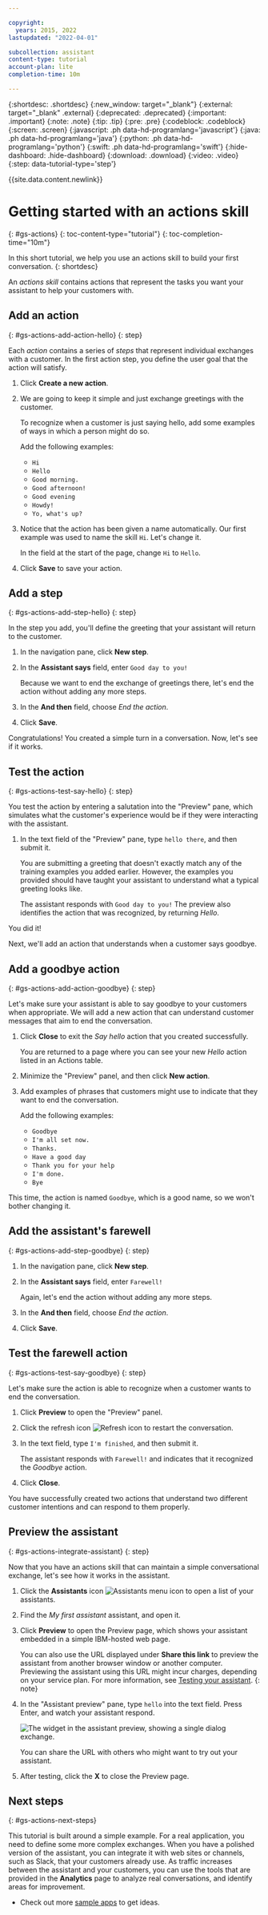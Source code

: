 ```yaml
---

copyright:
  years: 2015, 2022
lastupdated: "2022-04-01"

subcollection: assistant
content-type: tutorial
account-plan: lite
completion-time: 10m

---
```


{:shortdesc: .shortdesc}
{:new_window: target="_blank"}
{:external: target="_blank" .external}
{:deprecated: .deprecated}
{:important: .important}
{:note: .note}
{:tip: .tip}
{:pre: .pre}
{:codeblock: .codeblock}
{:screen: .screen}
{:javascript: .ph data-hd-programlang='javascript'}
{:java: .ph data-hd-programlang='java'}
{:python: .ph data-hd-programlang='python'}
{:swift: .ph data-hd-programlang='swift'}
{:hide-dashboard: .hide-dashboard}
{:download: .download}
{:video: .video}
{:step: data-tutorial-type='step'}

{{site.data.content.newlink}}
 
# Getting started with an actions skill
{: #gs-actions}
{: toc-content-type="tutorial"}
{: toc-completion-time="10m"}

In this short tutorial, we help you use an actions skill to build your first conversation.
{: shortdesc}

An *actions skill* contains actions that represent the tasks you want your assistant to help your customers with.

## Add an action
{: #gs-actions-add-action-hello}
{: step}

Each *action* contains a series of *steps* that represent individual exchanges with a customer. In the first action step, you define the user goal that the action will satisfy.

1.  Click **Create a new action**.

1.  We are going to keep it simple and just exchange greetings with the customer. 

    To recognize when a customer is just saying hello, add some examples of ways in which a person might do so.

    Add the following examples:

    - `Hi`
    - `Hello`
    - `Good morning.`
    - `Good afternoon!`
    - `Good evening`
    - `Howdy!`
    - `Yo, what's up?`

1.  Notice that the action has been given a name automatically. Our first example was used to name the skill `Hi`. Let's change it.

    In the field at the start of the page, change `Hi` to `Hello`.

1.  Click **Save** to save your action.

## Add a step
{: #gs-actions-add-step-hello}
{: step}

In the step you add, you'll define the greeting that your assistant will return to the customer.

1.  In the navigation pane, click **New step**.

1.  In the **Assistant says** field, enter `Good day to you!`

    Because we want to end the exchange of greetings there, let's end the action without adding any more steps.
1.  In the **And then** field, choose *End the action*.

1.  Click **Save**.

Congratulations! You created a simple turn in a conversation. Now, let's see if it works.

## Test the action
{: #gs-actions-test-say-hello}
{: step}

You test the action by entering a salutation into the "Preview" pane, which simulates what the customer's experience would be if they were interacting with the assistant.

1.  In the text field of the "Preview" pane, type `hello there`, and then submit it.

    You are submitting a greeting that doesn't exactly match any of the training examples you added earlier. However, the examples you provided should have taught your assistant to understand what a typical greeting looks like.

    The assistant responds with `Good day to you!` The preview also identifies the action that was recognized, by returning *Hello*.

You did it! 

Next, we'll add an action that understands when a customer says goodbye. 

## Add a goodbye action
{: #gs-actions-add-action-goodbye}
{: step}

Let's make sure your assistant is able to say goodbye to your customers when appropriate. We will add a new action that can understand customer messages that aim to end the conversation.

1.  Click **Close** to exit the *Say hello* action that you created successfully.

    You are returned to a page where you can see your new *Hello* action listed in an Actions table.

1.  Minimize the "Preview" panel, and then click **New action**.

1.  Add examples of phrases that customers might use to indicate that they want to end the conversation.

    Add the following examples:

    - `Goodbye`
    - `I'm all set now.`
    - `Thanks.`
    - `Have a good day`
    - `Thank you for your help`
    - `I'm done.`
    - `Bye`

This time, the action is named `Goodbye`, which is a good name, so we won't bother changing it.

## Add the assistant's farewell
{: #gs-actions-add-step-goodbye}
{: step}

1.  In the navigation pane, click **New step**.

1.  In the **Assistant says** field, enter `Farewell!`

    Again, let's end the action without adding any more steps.
1.  In the **And then** field, choose *End the action*.

1.  Click **Save**.

## Test the farewell action
{: #gs-actions-test-say-goodbye}
{: step}

Let's make sure the action is able to recognize when a customer wants to end the conversation.

1.  Click **Preview** to open the "Preview" panel.

1.  Click the refresh icon ![Refresh icon](images/preview-refresh-icon.png) to restart the conversation.

1.  In the text field, type `I'm finished`, and then submit it.

    The assistant responds with `Farewell!` and indicates that it recognized the *Goodbye* action.

1.  Click **Close**.

You have successfully created two actions that understand two different customer intentions and can respond to them properly.

## Preview the assistant
{: #gs-actions-integrate-assistant}
{: step}

Now that you have an actions skill that can maintain a simple conversational exchange, let's see how it works in the assistant.

1.  Click the **Assistants** icon ![Assistants menu icon](images/nav-ass-icon.png) to open a list of your assistants.
1.  Find the *My first assistant* assistant, and open it.
1.  Click **Preview** to open the Preview page, which shows your assistant embedded in a simple IBM-hosted web page.

    You can also use the URL displayed under **Share this link** to preview the assistant from another browser window or another computer. Previewing the assistant using this URL might incur charges, depending on your service plan. For more information, see [Testing your assistant](/docs/assistant?topic=assistant-deploy-web-link).
    {: note}

1.  In the "Assistant preview" pane, type `hello` into the text field. Press Enter, and watch your assistant respond.

    ![The widget in the assistant preview, showing a single dialog exchange.](images/gs-test-from-preview-link.png)

    You can share the URL with others who might want to try out your assistant.

1.  After testing, click the **X** to close the Preview page.

## Next steps
{: #gs-actions-next-steps}

This tutorial is built around a simple example. For a real application, you need to define some more complex exchanges. When you have a polished version of the assistant, you can integrate it with web sites or channels, such as Slack, that your customers already use. As traffic increases between the assistant and your customers, you can use the tools that are provided in the **Analytics** page to analyze real conversations, and identify areas for improvement.

- Check out more [sample apps](/docs/assistant?topic=assistant-sample-apps) to get ideas.
